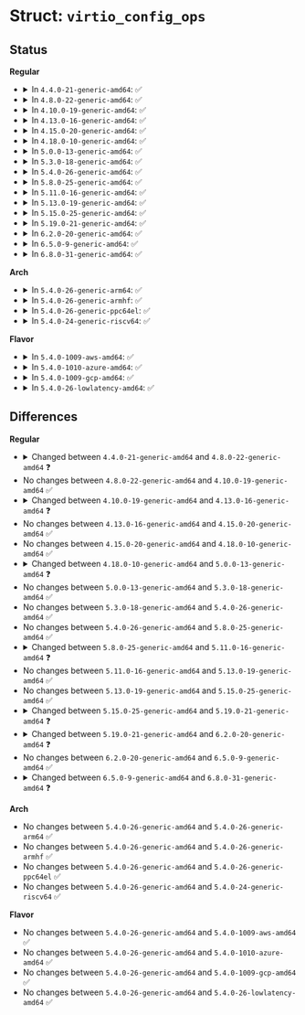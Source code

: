 # Struct: <code>virtio_config_ops</code>

## Status
<b>Regular</b>
<ul>
<li>
<details>
<summary>In <code>4.4.0-21-generic-amd64</code>: ✅</summary>

```c
struct virtio_config_ops {
    void (*)(struct virtio_device *, unsigned int, void *, unsigned int) get;
    void (*)(struct virtio_device *, unsigned int, const void *, unsigned int) set;
    u32 (*)(struct virtio_device *) generation;
    u8 (*)(struct virtio_device *) get_status;
    void (*)(struct virtio_device *, u8) set_status;
    void (*)(struct virtio_device *) reset;
    int (*)(struct virtio_device *, unsigned int, struct virtqueue * *, vq_callback_t * *, const char * *) find_vqs;
    void (*)(struct virtio_device *) del_vqs;
    u64 (*)(struct virtio_device *) get_features;
    int (*)(struct virtio_device *) finalize_features;
    const char * (*)(struct virtio_device *) bus_name;
    int (*)(struct virtqueue *, int) set_vq_affinity;
}
```
</details>
</li>
<li>
<details>
<summary>In <code>4.8.0-22-generic-amd64</code>: ✅</summary>

```c
struct virtio_config_ops {
    void (*)(struct virtio_device *, unsigned int, void *, unsigned int) get;
    void (*)(struct virtio_device *, unsigned int, const void *, unsigned int) set;
    u32 (*)(struct virtio_device *) generation;
    u8 (*)(struct virtio_device *) get_status;
    void (*)(struct virtio_device *, u8) set_status;
    void (*)(struct virtio_device *) reset;
    int (*)(struct virtio_device *, unsigned int, struct virtqueue * *, vq_callback_t * *, const const char * *) find_vqs;
    void (*)(struct virtio_device *) del_vqs;
    u64 (*)(struct virtio_device *) get_features;
    int (*)(struct virtio_device *) finalize_features;
    const char * (*)(struct virtio_device *) bus_name;
    int (*)(struct virtqueue *, int) set_vq_affinity;
}
```
</details>
</li>
<li>
<details>
<summary>In <code>4.10.0-19-generic-amd64</code>: ✅</summary>

```c
struct virtio_config_ops {
    void (*)(struct virtio_device *, unsigned int, void *, unsigned int) get;
    void (*)(struct virtio_device *, unsigned int, const void *, unsigned int) set;
    u32 (*)(struct virtio_device *) generation;
    u8 (*)(struct virtio_device *) get_status;
    void (*)(struct virtio_device *, u8) set_status;
    void (*)(struct virtio_device *) reset;
    int (*)(struct virtio_device *, unsigned int, struct virtqueue * *, vq_callback_t * *, const const char * *) find_vqs;
    void (*)(struct virtio_device *) del_vqs;
    u64 (*)(struct virtio_device *) get_features;
    int (*)(struct virtio_device *) finalize_features;
    const char * (*)(struct virtio_device *) bus_name;
    int (*)(struct virtqueue *, int) set_vq_affinity;
}
```
</details>
</li>
<li>
<details>
<summary>In <code>4.13.0-16-generic-amd64</code>: ✅</summary>

```c
struct virtio_config_ops {
    void (*)(struct virtio_device *, unsigned int, void *, unsigned int) get;
    void (*)(struct virtio_device *, unsigned int, const void *, unsigned int) set;
    u32 (*)(struct virtio_device *) generation;
    u8 (*)(struct virtio_device *) get_status;
    void (*)(struct virtio_device *, u8) set_status;
    void (*)(struct virtio_device *) reset;
    int (*)(struct virtio_device *, unsigned int, struct virtqueue * *, vq_callback_t * *, const const char * *, const bool *, struct irq_affinity *) find_vqs;
    void (*)(struct virtio_device *) del_vqs;
    u64 (*)(struct virtio_device *) get_features;
    int (*)(struct virtio_device *) finalize_features;
    const char * (*)(struct virtio_device *) bus_name;
    int (*)(struct virtqueue *, int) set_vq_affinity;
    const struct cpumask * (*)(struct virtio_device *, int) get_vq_affinity;
}
```
</details>
</li>
<li>
<details>
<summary>In <code>4.15.0-20-generic-amd64</code>: ✅</summary>

```c
struct virtio_config_ops {
    void (*)(struct virtio_device *, unsigned int, void *, unsigned int) get;
    void (*)(struct virtio_device *, unsigned int, const void *, unsigned int) set;
    u32 (*)(struct virtio_device *) generation;
    u8 (*)(struct virtio_device *) get_status;
    void (*)(struct virtio_device *, u8) set_status;
    void (*)(struct virtio_device *) reset;
    int (*)(struct virtio_device *, unsigned int, struct virtqueue * *, vq_callback_t * *, const const char * *, const bool *, struct irq_affinity *) find_vqs;
    void (*)(struct virtio_device *) del_vqs;
    u64 (*)(struct virtio_device *) get_features;
    int (*)(struct virtio_device *) finalize_features;
    const char * (*)(struct virtio_device *) bus_name;
    int (*)(struct virtqueue *, int) set_vq_affinity;
    const struct cpumask * (*)(struct virtio_device *, int) get_vq_affinity;
}
```
</details>
</li>
<li>
<details>
<summary>In <code>4.18.0-10-generic-amd64</code>: ✅</summary>

```c
struct virtio_config_ops {
    void (*)(struct virtio_device *, unsigned int, void *, unsigned int) get;
    void (*)(struct virtio_device *, unsigned int, const void *, unsigned int) set;
    u32 (*)(struct virtio_device *) generation;
    u8 (*)(struct virtio_device *) get_status;
    void (*)(struct virtio_device *, u8) set_status;
    void (*)(struct virtio_device *) reset;
    int (*)(struct virtio_device *, unsigned int, struct virtqueue * *, vq_callback_t * *, const const char * *, const bool *, struct irq_affinity *) find_vqs;
    void (*)(struct virtio_device *) del_vqs;
    u64 (*)(struct virtio_device *) get_features;
    int (*)(struct virtio_device *) finalize_features;
    const char * (*)(struct virtio_device *) bus_name;
    int (*)(struct virtqueue *, int) set_vq_affinity;
    const struct cpumask * (*)(struct virtio_device *, int) get_vq_affinity;
}
```
</details>
</li>
<li>
<details>
<summary>In <code>5.0.0-13-generic-amd64</code>: ✅</summary>

```c
struct virtio_config_ops {
    void (*)(struct virtio_device *, unsigned int, void *, unsigned int) get;
    void (*)(struct virtio_device *, unsigned int, const void *, unsigned int) set;
    u32 (*)(struct virtio_device *) generation;
    u8 (*)(struct virtio_device *) get_status;
    void (*)(struct virtio_device *, u8) set_status;
    void (*)(struct virtio_device *) reset;
    int (*)(struct virtio_device *, unsigned int, struct virtqueue * *, vq_callback_t * *, const const char * *, const bool *, struct irq_affinity *) find_vqs;
    void (*)(struct virtio_device *) del_vqs;
    u64 (*)(struct virtio_device *) get_features;
    int (*)(struct virtio_device *) finalize_features;
    const char * (*)(struct virtio_device *) bus_name;
    int (*)(struct virtqueue *, const struct cpumask *) set_vq_affinity;
    const struct cpumask * (*)(struct virtio_device *, int) get_vq_affinity;
}
```
</details>
</li>
<li>
<details>
<summary>In <code>5.3.0-18-generic-amd64</code>: ✅</summary>

```c
struct virtio_config_ops {
    void (*)(struct virtio_device *, unsigned int, void *, unsigned int) get;
    void (*)(struct virtio_device *, unsigned int, const void *, unsigned int) set;
    u32 (*)(struct virtio_device *) generation;
    u8 (*)(struct virtio_device *) get_status;
    void (*)(struct virtio_device *, u8) set_status;
    void (*)(struct virtio_device *) reset;
    int (*)(struct virtio_device *, unsigned int, struct virtqueue * *, vq_callback_t * *, const const char * *, const bool *, struct irq_affinity *) find_vqs;
    void (*)(struct virtio_device *) del_vqs;
    u64 (*)(struct virtio_device *) get_features;
    int (*)(struct virtio_device *) finalize_features;
    const char * (*)(struct virtio_device *) bus_name;
    int (*)(struct virtqueue *, const struct cpumask *) set_vq_affinity;
    const struct cpumask * (*)(struct virtio_device *, int) get_vq_affinity;
}
```
</details>
</li>
<li>
<details>
<summary>In <code>5.4.0-26-generic-amd64</code>: ✅</summary>

```c
struct virtio_config_ops {
    void (*)(struct virtio_device *, unsigned int, void *, unsigned int) get;
    void (*)(struct virtio_device *, unsigned int, const void *, unsigned int) set;
    u32 (*)(struct virtio_device *) generation;
    u8 (*)(struct virtio_device *) get_status;
    void (*)(struct virtio_device *, u8) set_status;
    void (*)(struct virtio_device *) reset;
    int (*)(struct virtio_device *, unsigned int, struct virtqueue * *, vq_callback_t * *, const const char * *, const bool *, struct irq_affinity *) find_vqs;
    void (*)(struct virtio_device *) del_vqs;
    u64 (*)(struct virtio_device *) get_features;
    int (*)(struct virtio_device *) finalize_features;
    const char * (*)(struct virtio_device *) bus_name;
    int (*)(struct virtqueue *, const struct cpumask *) set_vq_affinity;
    const struct cpumask * (*)(struct virtio_device *, int) get_vq_affinity;
}
```
</details>
</li>
<li>
<details>
<summary>In <code>5.8.0-25-generic-amd64</code>: ✅</summary>

```c
struct virtio_config_ops {
    void (*)(struct virtio_device *, unsigned int, void *, unsigned int) get;
    void (*)(struct virtio_device *, unsigned int, const void *, unsigned int) set;
    u32 (*)(struct virtio_device *) generation;
    u8 (*)(struct virtio_device *) get_status;
    void (*)(struct virtio_device *, u8) set_status;
    void (*)(struct virtio_device *) reset;
    int (*)(struct virtio_device *, unsigned int, struct virtqueue * *, vq_callback_t * *, const const char * *, const bool *, struct irq_affinity *) find_vqs;
    void (*)(struct virtio_device *) del_vqs;
    u64 (*)(struct virtio_device *) get_features;
    int (*)(struct virtio_device *) finalize_features;
    const char * (*)(struct virtio_device *) bus_name;
    int (*)(struct virtqueue *, const struct cpumask *) set_vq_affinity;
    const struct cpumask * (*)(struct virtio_device *, int) get_vq_affinity;
}
```
</details>
</li>
<li>
<details>
<summary>In <code>5.11.0-16-generic-amd64</code>: ✅</summary>

```c
struct virtio_config_ops {
    void (*)(struct virtio_device *, unsigned int, void *, unsigned int) get;
    void (*)(struct virtio_device *, unsigned int, const void *, unsigned int) set;
    u32 (*)(struct virtio_device *) generation;
    u8 (*)(struct virtio_device *) get_status;
    void (*)(struct virtio_device *, u8) set_status;
    void (*)(struct virtio_device *) reset;
    int (*)(struct virtio_device *, unsigned int, struct virtqueue * *, vq_callback_t * *, const const char * *, const bool *, struct irq_affinity *) find_vqs;
    void (*)(struct virtio_device *) del_vqs;
    u64 (*)(struct virtio_device *) get_features;
    int (*)(struct virtio_device *) finalize_features;
    const char * (*)(struct virtio_device *) bus_name;
    int (*)(struct virtqueue *, const struct cpumask *) set_vq_affinity;
    const struct cpumask * (*)(struct virtio_device *, int) get_vq_affinity;
    bool (*)(struct virtio_device *, struct virtio_shm_region *, u8) get_shm_region;
}
```
</details>
</li>
<li>
<details>
<summary>In <code>5.13.0-19-generic-amd64</code>: ✅</summary>

```c
struct virtio_config_ops {
    void (*)(struct virtio_device *, unsigned int, void *, unsigned int) get;
    void (*)(struct virtio_device *, unsigned int, const void *, unsigned int) set;
    u32 (*)(struct virtio_device *) generation;
    u8 (*)(struct virtio_device *) get_status;
    void (*)(struct virtio_device *, u8) set_status;
    void (*)(struct virtio_device *) reset;
    int (*)(struct virtio_device *, unsigned int, struct virtqueue * *, vq_callback_t * *, const const char * *, const bool *, struct irq_affinity *) find_vqs;
    void (*)(struct virtio_device *) del_vqs;
    u64 (*)(struct virtio_device *) get_features;
    int (*)(struct virtio_device *) finalize_features;
    const char * (*)(struct virtio_device *) bus_name;
    int (*)(struct virtqueue *, const struct cpumask *) set_vq_affinity;
    const struct cpumask * (*)(struct virtio_device *, int) get_vq_affinity;
    bool (*)(struct virtio_device *, struct virtio_shm_region *, u8) get_shm_region;
}
```
</details>
</li>
<li>
<details>
<summary>In <code>5.15.0-25-generic-amd64</code>: ✅</summary>

```c
struct virtio_config_ops {
    void (*)(struct virtio_device *, unsigned int, void *, unsigned int) get;
    void (*)(struct virtio_device *, unsigned int, const void *, unsigned int) set;
    u32 (*)(struct virtio_device *) generation;
    u8 (*)(struct virtio_device *) get_status;
    void (*)(struct virtio_device *, u8) set_status;
    void (*)(struct virtio_device *) reset;
    int (*)(struct virtio_device *, unsigned int, struct virtqueue * *, vq_callback_t * *, const const char * *, const bool *, struct irq_affinity *) find_vqs;
    void (*)(struct virtio_device *) del_vqs;
    u64 (*)(struct virtio_device *) get_features;
    int (*)(struct virtio_device *) finalize_features;
    const char * (*)(struct virtio_device *) bus_name;
    int (*)(struct virtqueue *, const struct cpumask *) set_vq_affinity;
    const struct cpumask * (*)(struct virtio_device *, int) get_vq_affinity;
    bool (*)(struct virtio_device *, struct virtio_shm_region *, u8) get_shm_region;
}
```
</details>
</li>
<li>
<details>
<summary>In <code>5.19.0-21-generic-amd64</code>: ✅</summary>

```c
struct virtio_config_ops {
    void (*)(struct virtio_device *, unsigned int, void *, unsigned int) get;
    void (*)(struct virtio_device *, unsigned int, const void *, unsigned int) set;
    u32 (*)(struct virtio_device *) generation;
    u8 (*)(struct virtio_device *) get_status;
    void (*)(struct virtio_device *, u8) set_status;
    void (*)(struct virtio_device *) reset;
    int (*)(struct virtio_device *, unsigned int, struct virtqueue * *, vq_callback_t * *, const const char * *, const bool *, struct irq_affinity *) find_vqs;
    void (*)(struct virtio_device *) del_vqs;
    void (*)(struct virtio_device *) synchronize_cbs;
    u64 (*)(struct virtio_device *) get_features;
    int (*)(struct virtio_device *) finalize_features;
    const char * (*)(struct virtio_device *) bus_name;
    int (*)(struct virtqueue *, const struct cpumask *) set_vq_affinity;
    const struct cpumask * (*)(struct virtio_device *, int) get_vq_affinity;
    bool (*)(struct virtio_device *, struct virtio_shm_region *, u8) get_shm_region;
}
```
</details>
</li>
<li>
<details>
<summary>In <code>6.2.0-20-generic-amd64</code>: ✅</summary>

```c
struct virtio_config_ops {
    void (*)(struct virtio_device *, unsigned int, void *, unsigned int) get;
    void (*)(struct virtio_device *, unsigned int, const void *, unsigned int) set;
    u32 (*)(struct virtio_device *) generation;
    u8 (*)(struct virtio_device *) get_status;
    void (*)(struct virtio_device *, u8) set_status;
    void (*)(struct virtio_device *) reset;
    int (*)(struct virtio_device *, unsigned int, struct virtqueue * *, vq_callback_t * *, const const char * *, const bool *, struct irq_affinity *) find_vqs;
    void (*)(struct virtio_device *) del_vqs;
    void (*)(struct virtio_device *) synchronize_cbs;
    u64 (*)(struct virtio_device *) get_features;
    int (*)(struct virtio_device *) finalize_features;
    const char * (*)(struct virtio_device *) bus_name;
    int (*)(struct virtqueue *, const struct cpumask *) set_vq_affinity;
    const struct cpumask * (*)(struct virtio_device *, int) get_vq_affinity;
    bool (*)(struct virtio_device *, struct virtio_shm_region *, u8) get_shm_region;
    int (*)(struct virtqueue *) disable_vq_and_reset;
    int (*)(struct virtqueue *) enable_vq_after_reset;
}
```
</details>
</li>
<li>
<details>
<summary>In <code>6.5.0-9-generic-amd64</code>: ✅</summary>

```c
struct virtio_config_ops {
    void (*)(struct virtio_device *, unsigned int, void *, unsigned int) get;
    void (*)(struct virtio_device *, unsigned int, const void *, unsigned int) set;
    u32 (*)(struct virtio_device *) generation;
    u8 (*)(struct virtio_device *) get_status;
    void (*)(struct virtio_device *, u8) set_status;
    void (*)(struct virtio_device *) reset;
    int (*)(struct virtio_device *, unsigned int, struct virtqueue * *, vq_callback_t * *, const const char * *, const bool *, struct irq_affinity *) find_vqs;
    void (*)(struct virtio_device *) del_vqs;
    void (*)(struct virtio_device *) synchronize_cbs;
    u64 (*)(struct virtio_device *) get_features;
    int (*)(struct virtio_device *) finalize_features;
    const char * (*)(struct virtio_device *) bus_name;
    int (*)(struct virtqueue *, const struct cpumask *) set_vq_affinity;
    const struct cpumask * (*)(struct virtio_device *, int) get_vq_affinity;
    bool (*)(struct virtio_device *, struct virtio_shm_region *, u8) get_shm_region;
    int (*)(struct virtqueue *) disable_vq_and_reset;
    int (*)(struct virtqueue *) enable_vq_after_reset;
}
```
</details>
</li>
<li>
<details>
<summary>In <code>6.8.0-31-generic-amd64</code>: ✅</summary>

```c
struct virtio_config_ops {
    void (*)(struct virtio_device *, unsigned int, void *, unsigned int) get;
    void (*)(struct virtio_device *, unsigned int, const void *, unsigned int) set;
    u32 (*)(struct virtio_device *) generation;
    u8 (*)(struct virtio_device *) get_status;
    void (*)(struct virtio_device *, u8) set_status;
    void (*)(struct virtio_device *) reset;
    int (*)(struct virtio_device *, unsigned int, struct virtqueue * *, vq_callback_t * *, const const char * *, const bool *, struct irq_affinity *) find_vqs;
    void (*)(struct virtio_device *) del_vqs;
    void (*)(struct virtio_device *) synchronize_cbs;
    u64 (*)(struct virtio_device *) get_features;
    int (*)(struct virtio_device *) finalize_features;
    const char * (*)(struct virtio_device *) bus_name;
    int (*)(struct virtqueue *, const struct cpumask *) set_vq_affinity;
    const struct cpumask * (*)(struct virtio_device *, int) get_vq_affinity;
    bool (*)(struct virtio_device *, struct virtio_shm_region *, u8) get_shm_region;
    int (*)(struct virtqueue *) disable_vq_and_reset;
    int (*)(struct virtqueue *) enable_vq_after_reset;
    int (*)(struct virtio_device *) create_avq;
    void (*)(struct virtio_device *) destroy_avq;
}
```
</details>
</li>
</ul>
<b>Arch</b>
<ul>
<li>
<details>
<summary>In <code>5.4.0-26-generic-arm64</code>: ✅</summary>

```c
struct virtio_config_ops {
    void (*)(struct virtio_device *, unsigned int, void *, unsigned int) get;
    void (*)(struct virtio_device *, unsigned int, const void *, unsigned int) set;
    u32 (*)(struct virtio_device *) generation;
    u8 (*)(struct virtio_device *) get_status;
    void (*)(struct virtio_device *, u8) set_status;
    void (*)(struct virtio_device *) reset;
    int (*)(struct virtio_device *, unsigned int, struct virtqueue * *, vq_callback_t * *, const const char * *, const bool *, struct irq_affinity *) find_vqs;
    void (*)(struct virtio_device *) del_vqs;
    u64 (*)(struct virtio_device *) get_features;
    int (*)(struct virtio_device *) finalize_features;
    const char * (*)(struct virtio_device *) bus_name;
    int (*)(struct virtqueue *, const struct cpumask *) set_vq_affinity;
    const struct cpumask * (*)(struct virtio_device *, int) get_vq_affinity;
}
```
</details>
</li>
<li>
<details>
<summary>In <code>5.4.0-26-generic-armhf</code>: ✅</summary>

```c
struct virtio_config_ops {
    void (*)(struct virtio_device *, unsigned int, void *, unsigned int) get;
    void (*)(struct virtio_device *, unsigned int, const void *, unsigned int) set;
    u32 (*)(struct virtio_device *) generation;
    u8 (*)(struct virtio_device *) get_status;
    void (*)(struct virtio_device *, u8) set_status;
    void (*)(struct virtio_device *) reset;
    int (*)(struct virtio_device *, unsigned int, struct virtqueue * *, vq_callback_t * *, const const char * *, const bool *, struct irq_affinity *) find_vqs;
    void (*)(struct virtio_device *) del_vqs;
    u64 (*)(struct virtio_device *) get_features;
    int (*)(struct virtio_device *) finalize_features;
    const char * (*)(struct virtio_device *) bus_name;
    int (*)(struct virtqueue *, const struct cpumask *) set_vq_affinity;
    const struct cpumask * (*)(struct virtio_device *, int) get_vq_affinity;
}
```
</details>
</li>
<li>
<details>
<summary>In <code>5.4.0-26-generic-ppc64el</code>: ✅</summary>

```c
struct virtio_config_ops {
    void (*)(struct virtio_device *, unsigned int, void *, unsigned int) get;
    void (*)(struct virtio_device *, unsigned int, const void *, unsigned int) set;
    u32 (*)(struct virtio_device *) generation;
    u8 (*)(struct virtio_device *) get_status;
    void (*)(struct virtio_device *, u8) set_status;
    void (*)(struct virtio_device *) reset;
    int (*)(struct virtio_device *, unsigned int, struct virtqueue * *, vq_callback_t * *, const const char * *, const bool *, struct irq_affinity *) find_vqs;
    void (*)(struct virtio_device *) del_vqs;
    u64 (*)(struct virtio_device *) get_features;
    int (*)(struct virtio_device *) finalize_features;
    const char * (*)(struct virtio_device *) bus_name;
    int (*)(struct virtqueue *, const struct cpumask *) set_vq_affinity;
    const struct cpumask * (*)(struct virtio_device *, int) get_vq_affinity;
}
```
</details>
</li>
<li>
<details>
<summary>In <code>5.4.0-24-generic-riscv64</code>: ✅</summary>

```c
struct virtio_config_ops {
    void (*)(struct virtio_device *, unsigned int, void *, unsigned int) get;
    void (*)(struct virtio_device *, unsigned int, const void *, unsigned int) set;
    u32 (*)(struct virtio_device *) generation;
    u8 (*)(struct virtio_device *) get_status;
    void (*)(struct virtio_device *, u8) set_status;
    void (*)(struct virtio_device *) reset;
    int (*)(struct virtio_device *, unsigned int, struct virtqueue * *, vq_callback_t * *, const const char * *, const bool *, struct irq_affinity *) find_vqs;
    void (*)(struct virtio_device *) del_vqs;
    u64 (*)(struct virtio_device *) get_features;
    int (*)(struct virtio_device *) finalize_features;
    const char * (*)(struct virtio_device *) bus_name;
    int (*)(struct virtqueue *, const struct cpumask *) set_vq_affinity;
    const struct cpumask * (*)(struct virtio_device *, int) get_vq_affinity;
}
```
</details>
</li>
</ul>
<b>Flavor</b>
<ul>
<li>
<details>
<summary>In <code>5.4.0-1009-aws-amd64</code>: ✅</summary>

```c
struct virtio_config_ops {
    void (*)(struct virtio_device *, unsigned int, void *, unsigned int) get;
    void (*)(struct virtio_device *, unsigned int, const void *, unsigned int) set;
    u32 (*)(struct virtio_device *) generation;
    u8 (*)(struct virtio_device *) get_status;
    void (*)(struct virtio_device *, u8) set_status;
    void (*)(struct virtio_device *) reset;
    int (*)(struct virtio_device *, unsigned int, struct virtqueue * *, vq_callback_t * *, const const char * *, const bool *, struct irq_affinity *) find_vqs;
    void (*)(struct virtio_device *) del_vqs;
    u64 (*)(struct virtio_device *) get_features;
    int (*)(struct virtio_device *) finalize_features;
    const char * (*)(struct virtio_device *) bus_name;
    int (*)(struct virtqueue *, const struct cpumask *) set_vq_affinity;
    const struct cpumask * (*)(struct virtio_device *, int) get_vq_affinity;
}
```
</details>
</li>
<li>
<details>
<summary>In <code>5.4.0-1010-azure-amd64</code>: ✅</summary>

```c
struct virtio_config_ops {
    void (*)(struct virtio_device *, unsigned int, void *, unsigned int) get;
    void (*)(struct virtio_device *, unsigned int, const void *, unsigned int) set;
    u32 (*)(struct virtio_device *) generation;
    u8 (*)(struct virtio_device *) get_status;
    void (*)(struct virtio_device *, u8) set_status;
    void (*)(struct virtio_device *) reset;
    int (*)(struct virtio_device *, unsigned int, struct virtqueue * *, vq_callback_t * *, const const char * *, const bool *, struct irq_affinity *) find_vqs;
    void (*)(struct virtio_device *) del_vqs;
    u64 (*)(struct virtio_device *) get_features;
    int (*)(struct virtio_device *) finalize_features;
    const char * (*)(struct virtio_device *) bus_name;
    int (*)(struct virtqueue *, const struct cpumask *) set_vq_affinity;
    const struct cpumask * (*)(struct virtio_device *, int) get_vq_affinity;
}
```
</details>
</li>
<li>
<details>
<summary>In <code>5.4.0-1009-gcp-amd64</code>: ✅</summary>

```c
struct virtio_config_ops {
    void (*)(struct virtio_device *, unsigned int, void *, unsigned int) get;
    void (*)(struct virtio_device *, unsigned int, const void *, unsigned int) set;
    u32 (*)(struct virtio_device *) generation;
    u8 (*)(struct virtio_device *) get_status;
    void (*)(struct virtio_device *, u8) set_status;
    void (*)(struct virtio_device *) reset;
    int (*)(struct virtio_device *, unsigned int, struct virtqueue * *, vq_callback_t * *, const const char * *, const bool *, struct irq_affinity *) find_vqs;
    void (*)(struct virtio_device *) del_vqs;
    u64 (*)(struct virtio_device *) get_features;
    int (*)(struct virtio_device *) finalize_features;
    const char * (*)(struct virtio_device *) bus_name;
    int (*)(struct virtqueue *, const struct cpumask *) set_vq_affinity;
    const struct cpumask * (*)(struct virtio_device *, int) get_vq_affinity;
}
```
</details>
</li>
<li>
<details>
<summary>In <code>5.4.0-26-lowlatency-amd64</code>: ✅</summary>

```c
struct virtio_config_ops {
    void (*)(struct virtio_device *, unsigned int, void *, unsigned int) get;
    void (*)(struct virtio_device *, unsigned int, const void *, unsigned int) set;
    u32 (*)(struct virtio_device *) generation;
    u8 (*)(struct virtio_device *) get_status;
    void (*)(struct virtio_device *, u8) set_status;
    void (*)(struct virtio_device *) reset;
    int (*)(struct virtio_device *, unsigned int, struct virtqueue * *, vq_callback_t * *, const const char * *, const bool *, struct irq_affinity *) find_vqs;
    void (*)(struct virtio_device *) del_vqs;
    u64 (*)(struct virtio_device *) get_features;
    int (*)(struct virtio_device *) finalize_features;
    const char * (*)(struct virtio_device *) bus_name;
    int (*)(struct virtqueue *, const struct cpumask *) set_vq_affinity;
    const struct cpumask * (*)(struct virtio_device *, int) get_vq_affinity;
}
```
</details>
</li>
</ul>

## Differences
<b>Regular</b>
<ul>
<li>
<details>
<summary>Changed between <code>4.4.0-21-generic-amd64</code> and <code>4.8.0-22-generic-amd64</code> ❓</summary>
<ul>
<li>
<b>Field type changed. </b>
<code>int (*)(struct virtio_device *, unsigned int, struct virtqueue * *, vq_callback_t * *, const char * *) find_vqs</code> ➡️ <code>int (*)(struct virtio_device *, unsigned int, struct virtqueue * *, vq_callback_t * *, const const char * *) find_vqs</code>
</li>
</ul>
</details>
</li>
<li>
No changes between <code>4.8.0-22-generic-amd64</code> and <code>4.10.0-19-generic-amd64</code> ✅
</li>
<li>
<details>
<summary>Changed between <code>4.10.0-19-generic-amd64</code> and <code>4.13.0-16-generic-amd64</code> ❓</summary>
<ul>
<li>
<b>Field added. </b>
<code>const struct cpumask * (*)(struct virtio_device *, int) get_vq_affinity</code>
</li>
<li>
<b>Field type changed. </b>
<code>int (*)(struct virtio_device *, unsigned int, struct virtqueue * *, vq_callback_t * *, const const char * *) find_vqs</code> ➡️ <code>int (*)(struct virtio_device *, unsigned int, struct virtqueue * *, vq_callback_t * *, const const char * *, const bool *, struct irq_affinity *) find_vqs</code>
</li>
</ul>
</details>
</li>
<li>
No changes between <code>4.13.0-16-generic-amd64</code> and <code>4.15.0-20-generic-amd64</code> ✅
</li>
<li>
No changes between <code>4.15.0-20-generic-amd64</code> and <code>4.18.0-10-generic-amd64</code> ✅
</li>
<li>
<details>
<summary>Changed between <code>4.18.0-10-generic-amd64</code> and <code>5.0.0-13-generic-amd64</code> ❓</summary>
<ul>
<li>
<b>Field type changed. </b>
<code>int (*)(struct virtqueue *, int) set_vq_affinity</code> ➡️ <code>int (*)(struct virtqueue *, const struct cpumask *) set_vq_affinity</code>
</li>
</ul>
</details>
</li>
<li>
No changes between <code>5.0.0-13-generic-amd64</code> and <code>5.3.0-18-generic-amd64</code> ✅
</li>
<li>
No changes between <code>5.3.0-18-generic-amd64</code> and <code>5.4.0-26-generic-amd64</code> ✅
</li>
<li>
No changes between <code>5.4.0-26-generic-amd64</code> and <code>5.8.0-25-generic-amd64</code> ✅
</li>
<li>
<details>
<summary>Changed between <code>5.8.0-25-generic-amd64</code> and <code>5.11.0-16-generic-amd64</code> ❓</summary>
<ul>
<li>
<b>Field added. </b>
<code>bool (*)(struct virtio_device *, struct virtio_shm_region *, u8) get_shm_region</code>
</li>
</ul>
</details>
</li>
<li>
No changes between <code>5.11.0-16-generic-amd64</code> and <code>5.13.0-19-generic-amd64</code> ✅
</li>
<li>
No changes between <code>5.13.0-19-generic-amd64</code> and <code>5.15.0-25-generic-amd64</code> ✅
</li>
<li>
<details>
<summary>Changed between <code>5.15.0-25-generic-amd64</code> and <code>5.19.0-21-generic-amd64</code> ❓</summary>
<ul>
<li>
<b>Field added. </b>
<code>void (*)(struct virtio_device *) synchronize_cbs</code>
</li>
</ul>
</details>
</li>
<li>
<details>
<summary>Changed between <code>5.19.0-21-generic-amd64</code> and <code>6.2.0-20-generic-amd64</code> ❓</summary>
<ul>
<li>
<b>Field added. </b>
<code>int (*)(struct virtqueue *) disable_vq_and_reset</code>
</li>
<li>
<b>Field added. </b>
<code>int (*)(struct virtqueue *) enable_vq_after_reset</code>
</li>
</ul>
</details>
</li>
<li>
No changes between <code>6.2.0-20-generic-amd64</code> and <code>6.5.0-9-generic-amd64</code> ✅
</li>
<li>
<details>
<summary>Changed between <code>6.5.0-9-generic-amd64</code> and <code>6.8.0-31-generic-amd64</code> ❓</summary>
<ul>
<li>
<b>Field added. </b>
<code>int (*)(struct virtio_device *) create_avq</code>
</li>
<li>
<b>Field added. </b>
<code>void (*)(struct virtio_device *) destroy_avq</code>
</li>
</ul>
</details>
</li>
</ul>
<b>Arch</b>
<ul>
<li>
No changes between <code>5.4.0-26-generic-amd64</code> and <code>5.4.0-26-generic-arm64</code> ✅
</li>
<li>
No changes between <code>5.4.0-26-generic-amd64</code> and <code>5.4.0-26-generic-armhf</code> ✅
</li>
<li>
No changes between <code>5.4.0-26-generic-amd64</code> and <code>5.4.0-26-generic-ppc64el</code> ✅
</li>
<li>
No changes between <code>5.4.0-26-generic-amd64</code> and <code>5.4.0-24-generic-riscv64</code> ✅
</li>
</ul>
<b>Flavor</b>
<ul>
<li>
No changes between <code>5.4.0-26-generic-amd64</code> and <code>5.4.0-1009-aws-amd64</code> ✅
</li>
<li>
No changes between <code>5.4.0-26-generic-amd64</code> and <code>5.4.0-1010-azure-amd64</code> ✅
</li>
<li>
No changes between <code>5.4.0-26-generic-amd64</code> and <code>5.4.0-1009-gcp-amd64</code> ✅
</li>
<li>
No changes between <code>5.4.0-26-generic-amd64</code> and <code>5.4.0-26-lowlatency-amd64</code> ✅
</li>
</ul>
